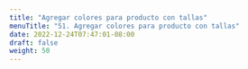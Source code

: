 ```yaml
---
title: "Agregar colores para producto con tallas"
menuTitle: "51. Agregar colores para producto con tallas"
date: 2022-12-24T07:47:01-08:00
draft: false
weight: 50
---
```

